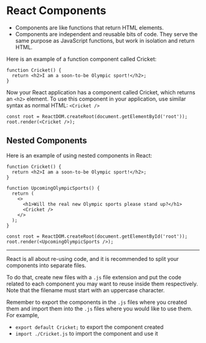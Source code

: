 # React Components

- Components are like functions that return HTML elements.
- Components are independent and reusable bits of code. They serve the same purpose as JavaScript functions, but work in isolation and return HTML.

Here is an example of a function component called Cricket:
```
function Cricket() {
  return <h2>I am a soon-to-be Olympic sport!</h2>;
}
```

Now your React application has a component called Cricket, which returns an `<h2>` element. To use this component in your application, use similar syntax as normal HTML: `<Cricket />`
```
const root = ReactDOM.createRoot(document.getElementById('root'));
root.render(<Cricket />);
```
## Nested Components

Here is an example of using nested components in React: 

```
function Cricket() {
  return <h2>I am a soon-to-be Olympic sport!</h2>;
}

function UpcomingOlympicSports() {
  return (
    <>
      <h1>Will the real new Olympic sports please stand up?</h1>
      <Cricket />
    </>
  );
}

const root = ReactDOM.createRoot(document.getElementById('root'));
root.render(<UpcomingOlympicSports />);
```
---
React is all about re-using code, and it is recommended to split your components into separate files. 

To do that, create new files with a `.js` file extension and put the code related to each component you may want to reuse inside them respectively. Note that the filename must start with an uppercase character. 

Remember to export the components in the `.js` files where you created them and import them into the `.js` files where you would like to use them. For example,
- ```export default Cricket;``` to export the component created
- ```import ./Cricket.js``` to import the component and use it

